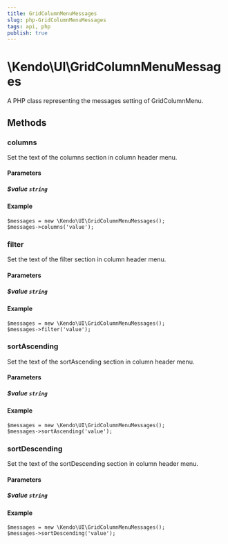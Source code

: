 ```yaml
---
title: GridColumnMenuMessages
slug: php-GridColumnMenuMessages
tags: api, php
publish: true
---
```


# \Kendo\UI\GridColumnMenuMessages

A PHP class representing the messages setting of GridColumnMenu.


## Methods

### columns
Set the text of the columns section in column header menu.
#### Parameters

##### $value `string`



#### Example 
    $messages = new \Kendo\UI\GridColumnMenuMessages();
    $messages->columns('value');

### filter
Set the text of the filter section in column header menu.
#### Parameters

##### $value `string`



#### Example 
    $messages = new \Kendo\UI\GridColumnMenuMessages();
    $messages->filter('value');

### sortAscending
Set the text of the sortAscending section in column header menu.
#### Parameters

##### $value `string`



#### Example 
    $messages = new \Kendo\UI\GridColumnMenuMessages();
    $messages->sortAscending('value');

### sortDescending
Set the text of the sortDescending section in column header menu.
#### Parameters

##### $value `string`



#### Example 
    $messages = new \Kendo\UI\GridColumnMenuMessages();
    $messages->sortDescending('value');

